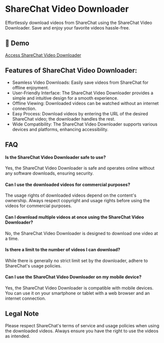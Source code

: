 # ShareChat Video Downloader

Effortlessly download videos from ShareChat using the ShareChat Video Downloader. Save and enjoy your favorite videos hassle-free.

## 🔗 Demo

[Access ShareChat Video Downloader](https://imgpanda.com/sharechat-video-downloader-hd/)

## Features of ShareChat Video Downloader:

- Seamless Video Downloads: Easily save videos from ShareChat for offline enjoyment.
- User-Friendly Interface: The ShareChat Video Downloader provides a simple and intuitive design for a smooth experience.
- Offline Viewing: Downloaded videos can be watched without an internet connection.
- Easy Process: Download videos by entering the URL of the desired ShareChat video; the downloader handles the rest.
- Wide Compatibility: The ShareChat Video Downloader supports various devices and platforms, enhancing accessibility.

## FAQ

#### Is the ShareChat Video Downloader safe to use?

Yes, the ShareChat Video Downloader is safe and operates online without any software downloads, ensuring security.

#### Can I use the downloaded videos for commercial purposes?

The usage rights of downloaded videos depend on the content's ownership. Always respect copyright and usage rights before using the videos for commercial purposes.

#### Can I download multiple videos at once using the ShareChat Video Downloader?

No, the ShareChat Video Downloader is designed to download one video at a time.

#### Is there a limit to the number of videos I can download?

While there is generally no strict limit set by the downloader, adhere to ShareChat's usage policies.

#### Can I use the ShareChat Video Downloader on my mobile device?

Yes, the ShareChat Video Downloader is compatible with mobile devices. You can use it on your smartphone or tablet with a web browser and an internet connection.

## Legal Note

Please respect ShareChat's terms of service and usage policies when using the downloaded videos. Always ensure you have the right to use the videos as intended.
